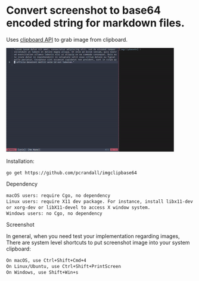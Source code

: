 # Convert screenshot to base64 encoded string for markdown files.

Uses [clipboard API](https://github.com/golang-design/clipboard) to grab image from clipboard.

![demo](./assets/demo.gif)

Installation:

    go get https://github.com/pcrandall/imgclipbase64


Dependency

    macOS users: require Cgo, no dependency
    Linux users: require X11 dev package. For instance, install libx11-dev or xorg-dev or libX11-devel to access X window system.
    Windows users: no Cgo, no dependency

Screenshot

In general, when you need test your implementation regarding images, There are system level shortcuts to put screenshot image into your system clipboard:

    On macOS, use Ctrl+Shift+Cmd+4
    On Linux/Ubuntu, use Ctrl+Shift+PrintScreen
    On Windows, use Shift+Win+s
